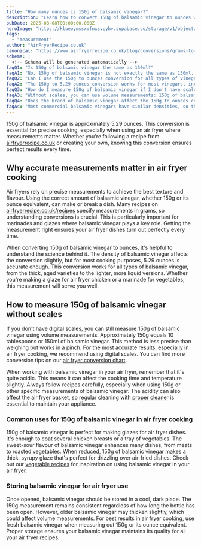 ```yaml
---
title: "How many ounces is 150g of balsamic vinegar?"
description: "Learn how to convert 150g of balsamic vinegar to ounces with our easy guide. Perfect for air fryer recipes and precise measurements."
pubDate: 2025-08-08T00:00:00.000Z
heroImage: "https://klueoymssxwfnxsvcyhv.supabase.co/storage/v1/object/public/Shmucket/150g-balsamic-vinegar-to-ounces.webp"
tags:
  - "measurement"
author: "AirFryerRecipe.co.uk"
canonical: "https://www.airfryerrecipe.co.uk/blog/conversions/grams-to-ounces/150g-balsamic-vinegar-to-ounces"
schema: |
  <!-- Schema will be generated automatically -->
faqQ1: "Is 150g of balsamic vinegar the same as 150ml?"
faqA1: "No, 150g of balsamic vinegar is not exactly the same as 150ml. While they're close (approximately 150ml equals 150g), the exact conversion depends on the vinegar's density. For precise air fryer recipes, it's best to measure by weight when possible."
faqQ2: "Can I use the 150g to ounces conversion for all types of vinegar?"
faqA2: "The 150g to 5.29 ounces conversion works for most vinegars, including balsamic. However, very thick or aged balsamic vinegars might be slightly denser. For air fryer recipes, this small difference usually doesn't affect the outcome significantly."
faqQ3: "How do I measure 150g of balsamic vinegar if I don't have scales?"
faqA3: "Without scales, you can use volume measurements: 150g of balsamic vinegar is roughly 10 tablespoons or 150ml. However, for air fryer recipes where precision matters, investing in digital kitchen scales is recommended for the most accurate results."
faqQ4: "Does the brand of balsamic vinegar affect the 150g to ounces conversion?"
faqA4: "Most commercial balsamic vinegars have similar densities, so the 150g to 5.29 ounces conversion applies across brands. However, artisanal or particularly thick balsamic vinegars might vary slightly, though this rarely impacts air fryer cooking results."
---
```

<p>150g of balsamic vinegar is approximately 5.29 ounces. This conversion is essential for precise cooking, especially when using an air fryer where measurements matter. Whether you're following a recipe from <a href=https://www.airfryerrecipe.co.uk>airfryerrecipe.co.uk</a> or creating your own, knowing this conversion ensures perfect results every time.</p>

<h2>Why accurate measurements matter in air fryer cooking</h2>
<p>Air fryers rely on precise measurements to achieve the best texture and flavour. Using the correct amount of balsamic vinegar, whether 150g or its ounce equivalent, can make or break a dish. Many recipes on <a href=https://www.airfryerrecipe.co.uk/recipes>airfryerrecipe.co.uk/recipes</a> specify measurements in grams, so understanding conversions is crucial. This is particularly important for marinades and glazes where balsamic vinegar plays a key role. Getting the measurement right ensures your air fryer dishes turn out perfectly every time.</p>

<p>When converting 150g of balsamic vinegar to ounces, it's helpful to understand the science behind it. The density of balsamic vinegar affects the conversion slightly, but for most cooking purposes, 5.29 ounces is accurate enough. This conversion works for all types of balsamic vinegar, from the thick, aged varieties to the lighter, more liquid versions. Whether you're making a glaze for air fryer chicken or a marinade for vegetables, this measurement will serve you well.</p>

<h2>How to measure 150g of balsamic vinegar without scales</h2>
<p>If you don't have digital scales, you can still measure 150g of balsamic vinegar using volume measurements. Approximately 150g equals 10 tablespoons or 150ml of balsamic vinegar. This method is less precise than weighing but works in a pinch. For the most accurate results, especially in air fryer cooking, we recommend using digital scales. You can find more conversion tips on our <a href=https://www.airfryerrecipe.co.uk/air-fryer-conversion-chart>air fryer conversion chart</a>.</p>

<p>When working with balsamic vinegar in your air fryer, remember that it's quite acidic. This means it can affect the cooking time and temperature slightly. Always follow recipes carefully, especially when using 150g or other specific measurements of balsamic vinegar. The acidity can also affect the air fryer basket, so regular cleaning with <a href=https://www.airfryerrecipe.co.uk/air-fryer-cleaner>proper cleaner</a> is essential to maintain your appliance.</p>

<h3>Common uses for 150g of balsamic vinegar in air fryer cooking</h3>
<p>150g of balsamic vinegar is perfect for making glazes for air fryer dishes. It's enough to coat several chicken breasts or a tray of vegetables. The sweet-sour flavour of balsamic vinegar enhances many dishes, from meats to roasted vegetables. When reduced, 150g of balsamic vinegar makes a thick, syrupy glaze that's perfect for drizzling over air-fried dishes. Check out our <a href=https://www.airfryerrecipe.co.uk/recipe-category/vegetables>vegetable recipes</a> for inspiration on using balsamic vinegar in your air fryer.</p>

<h3>Storing balsamic vinegar for air fryer use</h3>
<p>Once opened, balsamic vinegar should be stored in a cool, dark place. The 150g measurement remains consistent regardless of how long the bottle has been open. However, older balsamic vinegar may thicken slightly, which could affect volume measurements. For best results in air fryer cooking, use fresh balsamic vinegar when measuring out 150g or its ounce equivalent. Proper storage ensures your balsamic vinegar maintains its quality for all your air fryer recipes.</p>
